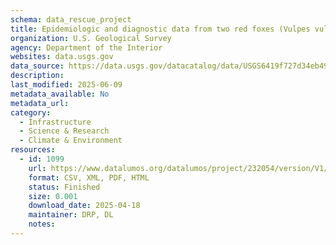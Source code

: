 ```yaml
---
schema: data_rescue_project 
title: Epidemiologic and diagnostic data from two red foxes (Vulpes vulpes) and one fisher (Pekania pennanti) with highly pathogenic avian influenza H5N1 submitted to the USGS National Wildlife Health Center in 2022
organization: U.S. Geological Survey
agency: Department of the Interior
websites: data.usgs.gov
data_source: https://data.usgs.gov/datacatalog/data/USGS6419f727d34eb496d1d2a0e1
description: 
last_modified: 2025-06-09
metadata_available: No
metadata_url: 
category:
  - Infrastructure 
  - Science & Research 
  - Climate & Environment 
resources:
  - id: 1099
    url: https://www.datalumos.org/datalumos/project/232054/version/V1/view
    format: CSV, XML, PDF, HTML
    status: Finished
    size: 0.001
    download_date: 2025-04-18
    maintainer: DRP, DL
    notes: 
---
```

